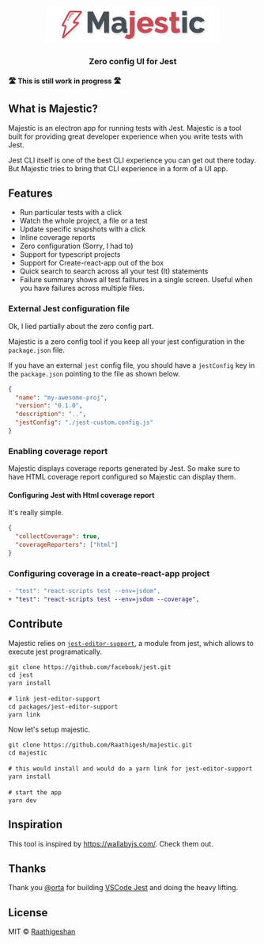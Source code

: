 <h1 align="center">
  <img src="./docs/logo.png" alt="logo" width="350px" height="70px" />
  <h3 align="center">Zero config UI for Jest</h3>
  <h4> 🛣 This is still work in progress 🛣 </h4>
</h1>

## What is Majestic?

Majestic is an electron app for running tests with Jest. Majestic is a tool built for providing great developer experience when you write tests with Jest.

Jest CLI itself is one of the best CLI experience you can get out there today. But Majestic tries to bring that CLI experience in a form of a UI app.

## Features

* Run particular tests with a click
* Watch the whole project, a file or a test
* Update specific snapshots with a click
* Inline coverage reports
* Zero configuration (Sorry, I had to)
* Support for typescript projects
* Support for Create-react-app out of the box
* Quick search to search across all your test (It) statements
* Failure summary shows all test failtures in a single screen. Useful when you have failures across multiple files.

### External Jest configuration file

Ok, I lied partially about the zero config part.

Majestic is a zero config tool if you keep all your jest configuration in the `package.json` file.

If you have an external `jest` config file, you should have a `jestConfig` key in the `package.json` pointing to the file as shown below.

```json
{
  "name": "my-awesome-proj",
  "version": "0.1.0",
  "description": "..",
  "jestConfig": "./jest-custom.config.js"
}
```

### Enabling coverage report

Majestic displays coverage reports generated by Jest. So make sure to have HTML coverage report configured so Majestic can display them.

#### Configuring Jest with Html coverage report

It's really simple.

```json
{
  "collectCoverage": true,
  "coverageReporters": ["html"]
}
```

### Configuring coverage in a create-react-app project

```diff
- "test": "react-scripts test --env=jsdom",
+ "test": "react-scripts test --env=jsdom --coverage",
```

## Contribute

Majestic relies on [`jest-editor-support`](https://github.com/facebook/jest/tree/master/packages/jest-editor-support), a module from jest, which allows to execute jest programatically.

```
git clone https://github.com/facebook/jest.git
cd jest
yarn install

# link jest-editor-support
cd packages/jest-editor-support
yarn link
```

Now let's setup majestic.

```
git clone https://github.com/Raathigesh/majestic.git
cd majestic

# this would install and would do a yarn link for jest-editor-support
yarn install

# start the app
yarn dev
```

## Inspiration

This tool is inspired by https://wallabyjs.com/. Check them out.

## Thanks

Thank you [@orta](https://github.com/orta) for building [VSCode Jest](https://github.com/jest-community/vscode-jest) and doing the heavy lifting.

## License

MIT © [Raathigeshan](https://twitter.com/Raathigesh)
